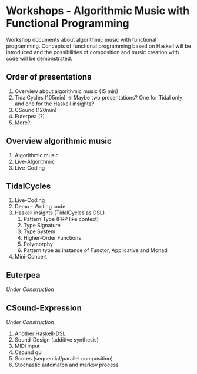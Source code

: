 # Workshops - Algorithmic Music with Functional Programming 
Workshop documents about algorithmic music with functional programming. Concepts of functional programming based on Haskell will be introduced and the possibilities of composition and music creation with code will be demonstrated.

## Order of presentations

1. Overview about algorithmic music (15 min)
2. TidalCycles (105min) -> Maybe two presentations? One for Tidal only and one for the Haskell insights?
3. CSound (120min)
4. Euterpea (?)
5. More?!

## Overview algorithmic music

1. Algorithmic music
2. Live-Algorithmic 
3. Live-Coding

## TidalCycles

1. Live-Coding
2. Demo - Writing code
3. Haskell insights (TidalCycles as DSL)
   1. Pattern Type (FRP like context)
   1. Type Signature 
   3. Type System
   1. Higher-Order Functions
   2. Polymorphy
   2. Pattern type as instance of Functor, Applicative and Monad
4. Mini-Concert

## Euterpea
*Under Construction*

## CSound-Expression
*Under Construction*

1. Another Haskell-DSL
2. Sound-Design (additive synthesis)
3. MIDI input
4. Csound gui
5. Scores (sequential/parallel composition)
6. Stochastic automaton and markov process

